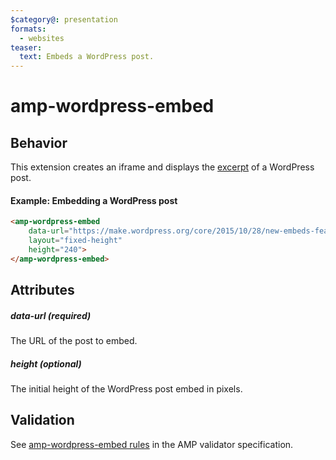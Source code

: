 ```yaml
---
$category@: presentation
formats:
  - websites
teaser:
  text: Embeds a WordPress post.
---
```


<!--
  All documentation starts with frontmatter. Front matter organizes documentation on amp.dev
  and improves SEO.
  * Include the relevant category(ies): ads-analytics, dynamic-content, layout, media, presentation, social, personalization
  * List applicable format(s): websites, ads, stories, email
  * Do not include markdown formatting in the frontmatter - plain text and punctionation only!
  * Remove this comment!
-->

<!--
Copyright 2021 The AMP HTML Authors. All Rights Reserved.

Licensed under the Apache License, Version 2.0 (the "License");
you may not use this file except in compliance with the License.
You may obtain a copy of the License at

      http://www.apache.org/licenses/LICENSE-2.0

Unless required by applicable law or agreed to in writing, software
distributed under the License is distributed on an "AS-IS" BASIS,
WITHOUT WARRANTIES OR CONDITIONS OF ANY KIND, either express or implied.
See the License for the specific language governing permissions and
limitations under the License.
-->

# amp-wordpress-embed

## Behavior

This extension creates an iframe and displays the [excerpt](https://make.wordpress.org/core/2015/10/28/new-embeds-feature-in-wordpress-4-4/) of a WordPress post.

#### Example: Embedding a WordPress post

```html
<amp-wordpress-embed
    data-url="https://make.wordpress.org/core/2015/10/28/new-embeds-feature-in-wordpress-4-4/"
    layout="fixed-height"
    height="240">
</amp-wordpress-embed>
```

## Attributes

##### data-url (required)

The URL of the post to embed.

##### height (optional)

The initial height of the WordPress post embed in pixels.

## Validation

See [amp-wordpress-embed rules](https://github.com/ampproject/amphtml/blob/main/extensions/amp-wordpress-embed/validator-amp-wordpress-embed.protoascii) in the AMP validator specification.
